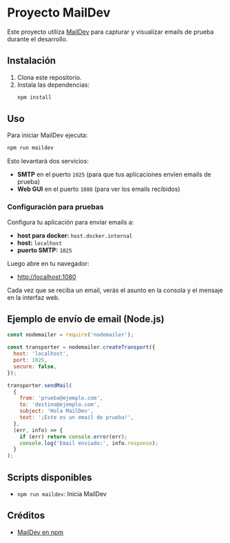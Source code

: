 # Proyecto MailDev

Este proyecto utiliza [MailDev](https://www.npmjs.com/package/maildev) para capturar y visualizar emails de prueba durante el desarrollo.

## Instalación

1. Clona este repositorio.
2. Instala las dependencias:
   ```bash
   npm install
   ```

## Uso

Para iniciar MailDev ejecuta:

```bash
npm run maildev
```

Esto levantará dos servicios:

- **SMTP** en el puerto `1025` (para que tus aplicaciones envíen emails de prueba)
- **Web GUI** en el puerto `1080` (para ver los emails recibidos)

### Configuración para pruebas

Configura tu aplicación para enviar emails a:

- **host para docker:** `host.docker.internal`
- **host:** `localhost`
- **puerto SMTP:** `1025`

Luego abre en tu navegador:

- [http://localhost:1080](http://localhost:1080)

Cada vez que se reciba un email, verás el asunto en la consola y el mensaje en la interfaz web.

## Ejemplo de envío de email (Node.js)

```js
const nodemailer = require('nodemailer');

const transporter = nodemailer.createTransport({
  host: 'localhost',
  port: 1025,
  secure: false,
});

transporter.sendMail(
  {
    from: 'prueba@ejemplo.com',
    to: 'destino@ejemplo.com',
    subject: 'Hola MailDev',
    text: '¡Este es un email de prueba!',
  },
  (err, info) => {
    if (err) return console.error(err);
    console.log('Email enviado:', info.response);
  }
);
```

## Scripts disponibles

- `npm run maildev`: Inicia MailDev

## Créditos

- [MailDev en npm](https://www.npmjs.com/package/maildev)
